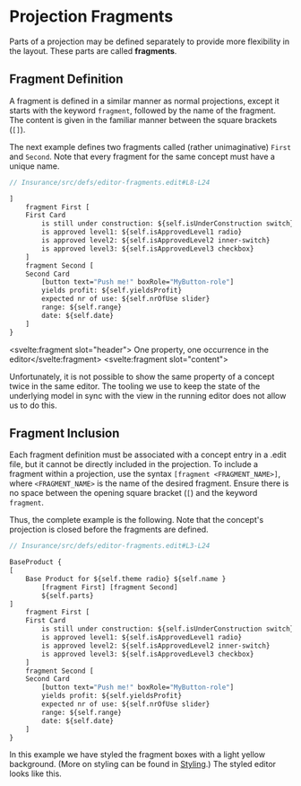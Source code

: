 <script>
    import Note from "$lib/notes/Note.svelte";
    import Figure from "$lib/figures/Figure.svelte";
</script>

# Projection Fragments

Parts of a projection may be defined separately to provide more flexibility in the layout.
These parts are called **fragments**.

## Fragment Definition

A fragment is defined in a similar manner as normal projections, except it starts
with the keyword `fragment`, followed by the name of the fragment. The content is given
in the familiar manner between the square brackets (`[]`). 

The next example defines two fragments called (rather unimaginative) `First` and `Second`.
Note that every fragment for the same concept must have a unique name.

```proto
// Insurance/src/defs/editor-fragments.edit#L8-L24

]
    fragment First [
    First Card
        is still under construction: ${self.isUnderConstruction switch}
        is approved level1: ${self.isApprovedLevel1 radio}
        is approved level2: ${self.isApprovedLevel2 inner-switch}
        is approved level3: ${self.isApprovedLevel3 checkbox}
    ]
    fragment Second [
    Second Card
        [button text="Push me!" boxRole="MyButton-role"]
        yields profit: ${self.yieldsProfit}
        expected nr of use: ${self.nrOfUse slider}
        range: ${self.range}
        date: ${self.date}
    ]
}
```

<Note><svelte:fragment slot="header"> One property, one occurrence in the editor</svelte:fragment>
<svelte:fragment slot="content">
<p>Unfortunately, it is not possible to show the same property of a concept twice in the same editor.
The tooling we use to keep the state of the underlying model in sync with the view in the running editor
does not allow us to do this.</p>
</svelte:fragment></Note>


## Fragment Inclusion

Each fragment definition must be associated with a concept entry in a .edit file, but it cannot be 
directly included in the projection. To include a fragment within a projection, use the 
syntax `[fragment <FRAGMENT_NAME>]`, where `<FRAGMENT_NAME>` is the name of the desired fragment. 
Ensure there is no space between the opening square bracket (`[`) and the keyword `fragment`.

Thus, the complete example is the following. Note that the concept's projection is closed before the
fragments are defined.

```proto
// Insurance/src/defs/editor-fragments.edit#L3-L24

BaseProduct {
[
    Base Product for ${self.theme radio} ${self.name }
        [fragment First] [fragment Second]
        ${self.parts}
]
    fragment First [
    First Card
        is still under construction: ${self.isUnderConstruction switch}
        is approved level1: ${self.isApprovedLevel1 radio}
        is approved level2: ${self.isApprovedLevel2 inner-switch}
        is approved level3: ${self.isApprovedLevel3 checkbox}
    ]
    fragment Second [
    Second Card
        [button text="Push me!" boxRole="MyButton-role"]
        yields profit: ${self.yieldsProfit}
        expected nr of use: ${self.nrOfUse slider}
        range: ${self.range}
        date: ${self.date}
    ]
}
```

In this example we have styled the fragment boxes with a light yellow background. 
(More on styling can be found in [Styling](/Documentation/Defining_an_Editor/Styling).)
The styled editor looks like this.

<Figure
imageName={'documentation/Documentation-Fragments-screenshot1.png'}
caption={'Two fragments side by side'}
figureNumber={1}
/>
